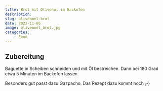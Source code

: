 ```yaml
---
title: Brot mit Olivenöl im Backofen
description: 
slug: olivenoel-brot
date: 2022-11-06
image: olivenoel_brot.jpg
categories:
    - Food
---
```


## Zubereitung

Baguette in Scheiben schneiden und mit Öl bestreichen.
Dann bei 180 Grad etwa 5 Minuten im Backofen lassen.

Besonders gut passt dazu Gazpacho. Das Rezept dazu kommt noch ;-)